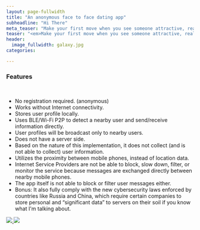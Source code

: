 ```yaml
---
layout: page-fullwidth
title: "An anonymous face to face dating app"
subheadline: "Hi There"
meta_teaser: "Make your first move when you see someone attractive, realtime"
teaser: "<em>Make your first move when you see someone attractive, realtime</em>"
header:
  image_fullwidth: galaxy.jpg
categories:

---
```

<!--more-->

### Features
<br />
<ul>
<li>No registration required. (anonymous)</li>
<li>Works without Internet connectivity.</li>
<li>Stores user profile locally.</li>
<li>Uses BLE/Wi-Fi P2P to detect a nearby user and send/receive information directly.</li>
<li>User profiles will be broadcast only to nearby users.</li>
<li>Does not have a server side.</li>
<li>Based on the nature of this implementation, it does not collect (and is not able to collect) user information.</li>
<li>Utilizes the proximity between mobile phones, instead of location data.</li>
<li>Internet Service Providers are not be able to block, slow down, filter, or monitor the service because messages are exchanged directly between nearby mobile phones.</li>
<li>The app itself is not able to block or filter user messages either.</li>
<li>Bonus: It also fully comply with the new cybersecurity laws enforced by countries like Russia and China, which require certain companies to store personal and “significant data” to servers on their soil if you know what I'm talking about.</li>
</ul>

<a href="https://play.google.com/store/apps/details?id=ent.ble.wifidirect.sean.wififilesender">
<img src="https://Pie-Pie-Cat.github.io/images/android_app_store.jpg" border="0">
</a>
<a href="https://itunes.apple.com/us/app/hi-there-p2p/id1276567474?ls=1&mt=8">
<img src="https://Pie-Pie-Cat.github.io/images/ios_app_store.jpg" border="0">
</a>